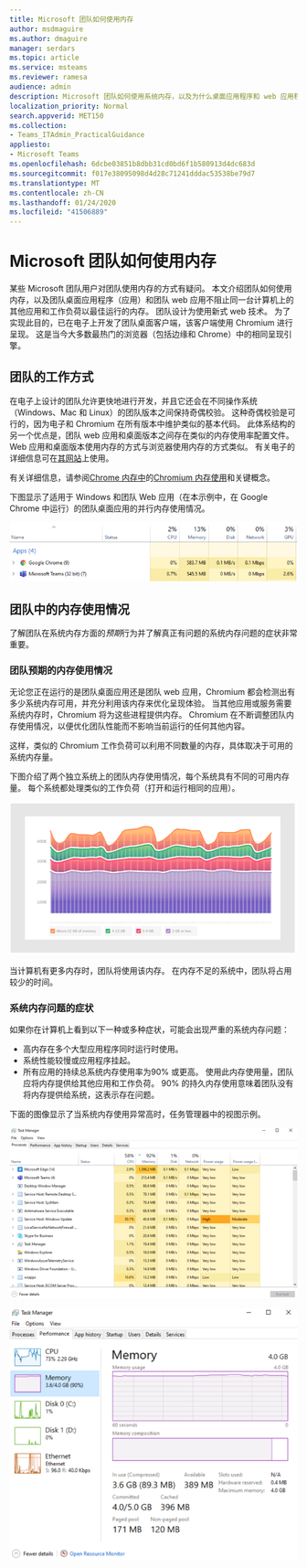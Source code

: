 ```yaml
---
title: Microsoft 团队如何使用内存
author: msdmaguire
ms.author: dmaguire
manager: serdars
ms.topic: article
ms.service: msteams
ms.reviewer: ramesa
audience: admin
description: Microsoft 团队如何使用系统内存，以及为什么桌面应用程序和 web 应用程序之间的内存使用率相同。
localization_priority: Normal
search.appverid: MET150
ms.collection:
- Teams_ITAdmin_PracticalGuidance
appliesto:
- Microsoft Teams
ms.openlocfilehash: 6dcbe03851b8dbb31cd0bd6f1b580913d4dc683d
ms.sourcegitcommit: f017e38095098d4d28c71241dddac53538be79d7
ms.translationtype: MT
ms.contentlocale: zh-CN
ms.lasthandoff: 01/24/2020
ms.locfileid: "41506889"
---
```

# <a name="how-microsoft-teams-uses-memory"></a>Microsoft 团队如何使用内存

某些 Microsoft 团队用户对团队使用内存的方式有疑问。 本文介绍团队如何使用内存，以及团队桌面应用程序（应用）和团队 web 应用不阻止同一台计算机上的其他应用和工作负荷以最佳运行的内存。 团队设计为使用新式 web 技术。 为了实现此目的，已在电子上开发了团队桌面客户端，该客户端使用 Chromium 进行呈现。 这是当今大多数最热门的浏览器（包括边缘和 Chrome）中的相同呈现引擎。

## <a name="how-teams-works"></a>团队的工作方式

在电子上设计的团队允许更快地进行开发，并且它还会在不同操作系统（Windows、Mac 和 Linux）的团队版本之间保持奇偶校验。 这种奇偶校验是可行的，因为电子和 Chromium 在所有版本中维护类似的基本代码。 此体系结构的另一个优点是，团队 web 应用和桌面版本之间存在类似的内存使用率配置文件。 Web 应用和桌面版本使用内存的方式与浏览器使用内存的方式类似。 有关电子的详细信息可在[其网站](https://electronjs.org/)上使用。

有关详细信息，请参阅[Chrome 内存中](https://chromium.googlesource.com/chromium/src.git/+/master/docs/memory/key_concepts.md)的[Chromium 内存使用](https://www.chromium.org/developers/memory-usage-backgrounder)和关键概念。

下图显示了适用于 Windows 和团队 Web 应用（在本示例中，在 Google Chrome 中运行）的团队桌面应用的并行内存使用情况。

![团队桌面应用和 Web 应用内存使用情况](media/teams-memory-clientweb.png)

## <a name="memory-usage-in-teams"></a>团队中的内存使用情况

了解团队在系统内存方面的*预期*行为并了解真正有问题的系统内存问题的症状非常重要。

### <a name="expected-memory-usage-by-teams"></a>团队预期的内存使用情况

无论您正在运行的是团队桌面应用还是团队 web 应用，Chromium 都会检测出有多少系统内存可用，并充分利用该内存来优化呈现体验。 当其他应用或服务需要系统内存时，Chromium 将为这些进程提供内存。 Chromium 在不断调整团队内存使用情况，以便优化团队性能而不影响当前运行的任何其他内容。

这样，类似的 Chromium 工作负荷可以利用不同数量的内存，具体取决于可用的系统内存量。

下图介绍了两个独立系统上的团队内存使用情况，每个系统具有不同的可用内存量。 每个系统都处理类似的工作负荷（打开和运行相同的应用）。

![团队跨不同系统的内存使用量](media/teams-memory-usage.png)

当计算机有更多内存时，团队将使用该内存。 在内存不足的系统中，团队将占用较少的时间。 

### <a name="symptoms-of-system-memory-issues"></a>系统内存问题的症状

如果你在计算机上看到以下一种或多种症状，可能会出现严重的系统内存问题：

- 高内存在多个大型应用程序同时运行时使用。
- 系统性能较慢或应用程序挂起。
- 所有应用的持续总系统内存使用率为90% 或更高。 使用此内存使用量，团队应将内存提供给其他应用和工作负荷。 90% 的持久内存使用意味着团队没有将内存提供给系统，这表示存在问题。

下面的图像显示了当系统内存使用异常高时，任务管理器中的视图示例。

![任务管理器中的工作组内存使用情况视图](media/teams-memory-high-mem-process-list.png)

![任务管理器中的团队内存使用图](media/teams-memory-high-mem-process-list2.png)
